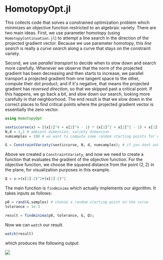 # HomotopyOpt.jl

This collects code that solves a constrained optimization problem which minimizes an objective function restricted to an algebraic variety.
There are two main ideas. First, we use parameter homotopy (using `HomotopyContinuation.jl`) to attempt a line search in the direction of the projected gradient vector.
Because we use parameter homotopy, this *line search* is really a *curve search* along a curve that stays on the constraint variety.

Second, we use *parallel transport* to decide when to slow down and search more carefully. Whenever we observe that the norm of the projected
gradient has been decreasing and then starts to increase, we parallel transport a projected gradient from one tangent space to the other,
compute their dot product, and if it's negative, that means the projected gradient has *reversed direction*, so that we skipped past a critical point.
If this happens, we go back a bit, and slow down our search, looking more carefully in that neighborhood.
The end result is that we slow down in the correct places to find critical points where the projected gradient vector is essentially the zero vector.

```julia
using HomotopyOpt

sexticcurve(x) = [(x[1]^4 + x[2]^4 - 1) * (x[1]^2 + x[2]^2 - 2) + x[1]^5 * x[2]] # sextic curve
N,d = 2,1 # ambient dimension, variety dimension
numsamples = 100 # we want to compute some random starting points for our optimization problem

G = ConstraintVariety(sexticcurve, N, d, numsamples); # if you dont ask for samples, it will not compute them.
```

Above we created a `ConstraintVariety`, and now we need to create a function that evaluates the gradient of the objective function.
For the objective function, we choose the squared distance from the point $(2,2)$ in the plane, for visualization purposes in this example.
```julia
Q = x->(x[1]-2)^2+(x[2]-2)^2
```

The main function is `findminima` which actually implements our algorithm. It takes inputs as follows:
```julia
p0 = rand(G.samples) # choose a random starting point on the curve
tolerance = 1e-3

result = findminima(p0, tolerance, G, Q);
```

Now we can `watch` our result.
```julia
watch(result)
```
which produces the following output:

![](https://github.com/matthiashimmelmann/HomotopyOpt.jl/blob/firstbranch/test/watch1.661497754964e9.gif)
